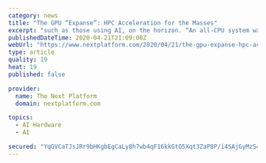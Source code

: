```yaml
---
category: news
title: "The GPU “Expanse”: HPC Acceleration for the Masses"
excerpt: "such as those using AI, on the horizon. “An all-CPU system was never a consideration for us. There is a strong demand for NVIDIA GPUs as evidenced by our Comet user community and the general lack of GPU computing resources available to the NSF research community. We serve a diverse workload that includes applications from many domains that ..."
publishedDateTime: 2020-04-21T21:09:00Z
webUrl: "https://www.nextplatform.com/2020/04/21/the-gpu-expanse-hpc-acceleration-for-the-masses/"
type: article
quality: 19
heat: 19
published: false

provider:
  name: The Next Platform
  domain: nextplatform.com

topics:
  - AI Hardware
  - AI

secured: "YqGVCaTJsJRr9bHKgbEgCaLy8h7wb4qF16kkGtO5Xqt3ZaP8P/i4SAjGyMzS4Fuhlsdetr6Zj7FB02Pzq8BzUcADSaGw8bRWDwk2lzXEZRPJiH9mjOBrsUyeL3MPdQpzJ3N5QjebRCTl/ewiEhKN1GebSy044TWqU5Slc8t7QSpNIBSMVaah/iNianV8BnrdgQL0vZ6tL7qCBGaa4ewbn+XhkM9U5uedblndFBwPFTYaTiujJyiPXCV2EtHq+UL8coCKx0rcRBGO8mEl/YnWYcJMcEi0p/KivxKAwMuO+oIH1IATxGoy3hpYiwf1aBKBx52AeGdmWLUKBDbMapM2kHF4VYDqbkBuFAuMRJvpeCB4/bm9FQ8eSa4obW7+Pn1H9crDrnapxqncawsmVQ5ujPzBS97KVyr1qyQSKoAkf5VJdXCVFVDYOVYUhBn7E7QtLQCi041H3NmxynK4b4t1JHpDZ4CUAUwSf1mK10BIKxg=;+EDf2VPfeGraYlfzmfuYdQ=="
---
```


